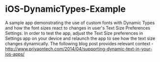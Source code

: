 iOS-DynamicTypes-Example
========================

A sample app demonstrating the use of custom fonts with Dynamic Types and how the font sizes react to changes in user's Text Size Preferences Settings. In order to test the app, adjust the Text Size preferences in Settings app on your device and relaunch the app to see how the text size changes dynamically.
The following blog post provides relevant context - http://www.priyaontech.com/2014/04/supporting-dynamic-text-in-your-ios-apps/
